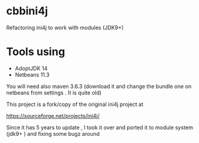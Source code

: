 # cbbini4j
Refactoring ini4j to work with modules (JDK9+)

# Tools using
* AdoptJDK 14
* Netbeans 11.3

You will need also maven 3.6.3 (download it and change the bundle one on netbeans from settings . It is quite old)

This project is a fork/copy of the original ini4j project at 

https://sourceforge.net/projects/ini4j/

Since it has 5 years to update , I took it over and ported it to module system (jdk9+ ) and fixing some bugz around
